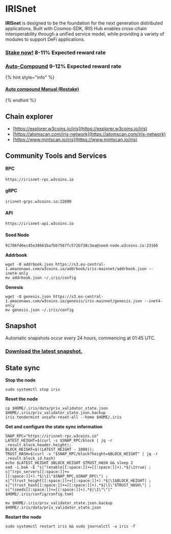 # IRISnet

**IRISnet** is designed to be the foundation for the next generation distributed applications. Built with Cosmos-SDK, IRIS Hub enables cross-chain interoperability through a unified service model, while providing a variety of modules to support DeFi applications.

### [Stake now!](https://wallet.keplr.app/chains/irisnet?modal=validator\&chain=irishub-1\&validator\_address=iva18x27mzk6xchwynyqa35hrknfwxet82ass5987a\&referral=true)  8-11% Expected reward rate

### [**Auto-Compound**](https://restake.app/irisnet/iva18x27mzk6xchwynyqa35hrknfwxet82ass5987a/stake)  **9-12**% Expected reward rate

{% hint style="info" %}
#### [Auto compound Manual (Restake)](https://youtu.be/XOH161O3C5w)
{% endhint %}

## **Chain explorer**

* [https://explorer.w3coins.io/iris](https://explorer.w3coins.io/iris)
* [https://atomscan.com/iris-network](https://atomscan.com/iris-network)
* [https://www.mintscan.io/iris](https://www.mintscan.io/iris)

## Community Tools and Services

#### **RPC**

```
https://irisnet-rpc.w3coins.io
```

#### **gRPC**

```
irisnet-grpc.w3coins.io:22690
```

#### **API**

```
https://irisnet-api.w3coins.io
```

#### **Seed Node**

```
91706fd6ec45e38661ba7bb7567fc572b738c3ea@seed-node.w3coins.io:23166
```

**Addrbook**

```
wget -O addrbook.json https://s3.eu-central-1.amazonaws.com/w3coins.io/addrbook/iris-mainnet/addrbook.json --inet4-only
mv addrbook.json ~/.iris/config
```

**Genesis**

```
wget -O genesis.json https://s3.eu-central-1.amazonaws.com/w3coins.io/genesis/iris-mainnet/genesis.json --inet4-only
mv genesis.json ~/.iris/config
```

## Snapshot

Automatic snapshots occur every 24 hours, commencing at 01:45 UTC.

### [Download the latest snapshot.](https://s3.eu-central-1.amazonaws.com/w3coins.io/snapshots/iris-mainnet/iris\_snapsot\_latest.tar.lz4)

## State sync

**Stop the node**

```
sudo systemctl stop iris
```

**Reset the node**

```
cp $HOME/.iris/data/priv_validator_state.json $HOME/.iris/priv_validator_state.json.backup
iris tendermint unsafe-reset-all --home $HOME/.iris
```

**Get and configure the state sync information**

```
SNAP_RPC="https://irisnet-rpc.w3coins.io"
LATEST_HEIGHT=$(curl -s $SNAP_RPC/block | jq -r .result.block.header.height);
BLOCK_HEIGHT=$((LATEST_HEIGHT - 1000));
TRUST_HASH=$(curl -s "$SNAP_RPC/block?height=$BLOCK_HEIGHT" | jq -r .result.block_id.hash) 
echo $LATEST_HEIGHT $BLOCK_HEIGHT $TRUST_HASH && sleep 2
sed -i.bak -E "s|^(enable[[:space:]]+=[[:space:]]+).*$|\1true| ;
s|^(rpc_servers[[:space:]]+=[[:space:]]+).*$|\1\"$SNAP_RPC,$SNAP_RPC\"| ;
s|^(trust_height[[:space:]]+=[[:space:]]+).*$|\1$BLOCK_HEIGHT| ;
s|^(trust_hash[[:space:]]+=[[:space:]]+).*$|\1\"$TRUST_HASH\"| ;
s|^(seeds[[:space:]]+=[[:space:]]+).*$|\1\"\"|" $HOME/.iris/config/config.toml
```

```
mv $HOME/.iris/priv_validator_state.json.backup $HOME/.iris/data/priv_validator_state.json
```

**Restart the node**

```
sudo systemctl restart iris && sudo journalctl -u iris -f
```
